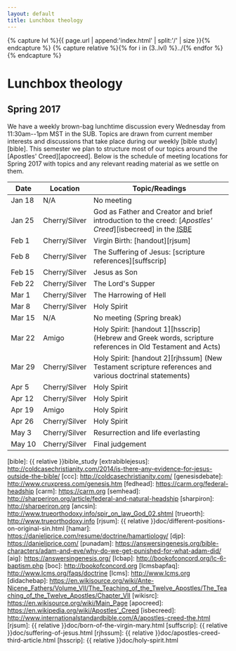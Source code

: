 ```yaml
---
layout: default
title: Lunchbox theology
---
```


{% capture lvl %}{{ page.url | append:'index.html' | split:'/' | size }}{% endcapture %}
{% capture relative %}{% for i in (3..lvl) %}../{% endfor %}{% endcapture %}

Lunchbox theology
=================

Spring 2017
-----------

We have a weekly brown-bag lunchtime discussion every Wednesday from
11:30am--1pm MST in the SUB. Topics are drawn from current member interests
and discussions that take place during our weekly [bible study][bible]. This
semester we plan to structure most of our topics around the
[Apostles' Creed][apocreed]. Below is the schedule of meeting locations for
Spring 2017 with topics and any relevant reading material as we settle on them.

| Date        | Location       | Topic/Readings                           |
| ----------- | -------------- | ---------------------------------------- |
| Jan&nbsp;18 | N/A            | No meeting                               |
| Jan&nbsp;25 | Cherry/Silver  | God as Father and Creator and brief introduction to the creed: [*Apostles' Creed*][isbecreed] in the <abbr title="International Standard Bible Encyclopedia">ISBE</abbr> |
| Feb&nbsp;1  | Cherry/Silver  | Virgin Birth: [handout][rjsum]           |
| Feb&nbsp;8  | Cherry/Silver  | The Suffering of Jesus: [scripture references][suffscrip] |
| Feb&nbsp;15 | Cherry/Silver  | Jesus as Son                             |
| Feb&nbsp;22 | Cherry/Silver  | The Lord's Supper                        |
| Mar&nbsp;1  | Cherry/Silver  | The Harrowing of Hell                    |
| Mar&nbsp;8  | Cherry/Silver  | Holy Spirit                              |
| Mar&nbsp;15 | N/A            | No meeting (Spring break)                |
| Mar&nbsp;22 | Amigo          | Holy Spirit: [handout 1][hsscrip] (Hebrew and Greek words, scripture references in Old Testament and Acts) |
| Mar&nbsp;29 | Cherry/Silver  | Holy Spirit: [handout 2][rjhssum] (New Testament scripture references and various doctrinal statements) |
| Apr&nbsp;5  | Cherry/Silver  | Holy Spirit                              |
| Apr&nbsp;12 | Cherry/Silver  | Holy Spirit                              |
| Apr&nbsp;19 | Amigo          | Holy Spirit                              |
| Apr&nbsp;26 | Cherry/Silver  | Holy Spirit                              |
| May&nbsp;3  | Cherry/Silver  | Resurrection and life everlasting        |
| May&nbsp;10 | Cherry/Silver  | Final judgement                          |

[bible]: {{ relative }}bible_study
[extrabiblejesus]: http://coldcasechristianity.com/2014/is-there-any-evidence-for-jesus-outside-the-bible/
[ccc]: http://coldcasechristianity.com/
[genesisdebate]: http://www.cruxpress.com/genesis.htm
[fedhead]: https://carm.org/federal-headship
[carm]: https://carm.org
[semhead]: http://sharperiron.org/article/federal-and-natural-headship
[sharpiron]: http://sharperiron.org
[ancsin]: http://www.trueorthodoxy.info/spir_on_law_God_02.shtml
[trueorth]: http://www.trueorthodoxy.info
[rjsum]: {{ relative }}doc/different-positions-on-original-sin.html
[hamar]: https://danieljprice.com/resume/doctrine/hamartiology/
[djp]: https://danieljprice.com/
[punadam]: https://answersingenesis.org/bible-characters/adam-and-eve/why-do-we-get-punished-for-what-adam-did/
[aig]: https://answersingenesis.org/
[lcbap]: http://bookofconcord.org/lc-6-baptism.php
[boc]: http://bookofconcord.org
[lcmsbapfaq]: http://www.lcms.org/faqs/doctrine
[lcms]: http://www.lcms.org
[didachebap]: https://en.wikisource.org/wiki/Ante-Nicene_Fathers/Volume_VII/The_Teaching_of_the_Twelve_Apostles/The_Teaching_of_the_Twelve_Apostles/Chapter_VII
[wikisrc]: https://en.wikisource.org/wiki/Main_Page
[apocreed]: https://en.wikipedia.org/wiki/Apostles'_Creed
[isbecreed]: http://www.internationalstandardbible.com/A/apostles-creed-the.html
[rjsum]: {{ relative }}doc/born-of-the-virgin-mary.html
[suffscrip]: {{ relative }}doc/suffering-of-jesus.html
[rjhssum]: {{ relative }}doc/apostles-creed-third-article.html
[hsscrip]: {{ relative }}doc/holy-spirit.html
